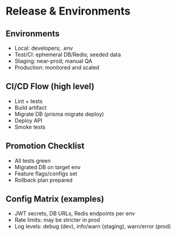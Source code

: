 # Release & Environments

## Environments
- Local: developers; .env
- Test/CI: ephemeral DB/Redis; seeded data
- Staging: near-prod; manual QA
- Production: monitored and scaled

## CI/CD Flow (high level)
- Lint + tests
- Build artifact
- Migrate DB (prisma migrate deploy)
- Deploy API
- Smoke tests

## Promotion Checklist
- All tests green
- Migrated DB on target env
- Feature flags/configs set
- Rollback plan prepared

## Config Matrix (examples)
- JWT secrets, DB URLs, Redis endpoints per env
- Rate limits: may be stricter in prod
- Log levels: debug (dev), info/warn (staging), warn/error (prod)

